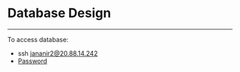 
# Database Design
***

To access database: 
* ssh jananir2@20.88.14.242
* [Password](https://www.youtube.com/watch?v=dQw4w9WgXcQ) 

